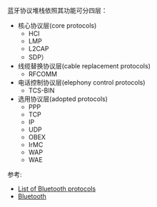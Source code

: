 
蓝牙协议堆栈依照其功能可分四层：
* 核心协议层(core protocols)
    * HCI
    * LMP
    * L2CAP
    * SDP）
* 线缆替换协议层(cable replacement protocols)
    * RFCOMM
* 电话控制协议层(elephony control protocols)
    * TCS-BIN
* 选用协议层(adopted protocols)
    * PPP
    * TCP
    * IP
    * UDP
    * OBEX
    * IrMC
    * WAP
    * WAE

参考:
* [List of Bluetooth protocols](https://en.wikipedia.org/wiki/List_of_Bluetooth_protocols)
* [Bluetooth](https://en.wikipedia.org/wiki/Bluetooth)

